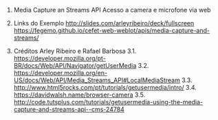 1. Media Capture an Streams API
	Acesso a camera e microfone via web

2. Links do Exemplo
	http://slides.com/arleyribeiro/deck/fullscreen
	https://fegemo.github.io/cefet-web-weblot/apis/media-capture-and-streams/

3. Créditos
Arley Ribeiro e Rafael Barbosa
3.1. https://developer.mozilla.org/pt-BR/docs/Web/API/Navigator/getUserMedia
3.2. https://developer.mozilla.org/en-US/docs/Web/API/Media_Streams_API#LocalMediaStream
3.3. http://www.html5rocks.com/pt/tutorials/getusermedia/intro/
3.4. https://davidwalsh.name/browser-camera
3.5. http://code.tutsplus.com/tutorials/getusermedia-using-the-media-capture-and-streams-api--cms-24784